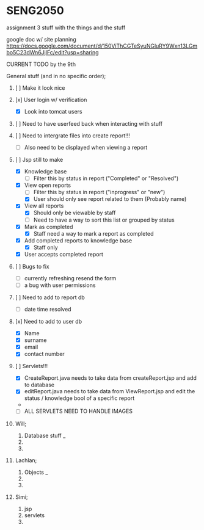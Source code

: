 # SENG2050
assignment 3 stuff with the things and the stuff


google doc w/ site planning
https://docs.google.com/document/d/150ViThCGTeSyuNGluRY9Wxn13LGmbo5C23dWn6JjlFc/edit?usp=sharing

CURRENT TODO by the 9th

General stuff (and in no specific order);

1. [ ] Make it look nice

2. [x] User login w/ verification
    - [x] Look into tomcat users

1. [ ] Need to have userfeed back when interacting with stuff 

3. [ ] Need to intergrate files into create report!!!
    - [ ] Also need to be displayed when viewing a report
    
3. [ ] Jsp still to make
    - [x] Knowledge base
        - [ ] Filter this by status in report ("Completed" or "Resolved")
    - [X] View open reports
        - [ ] Filter this by status in report ("inprogress" or "new")
        - [x] User should only see report related to them (Probably name)
    - [x] View all reports 
        - [x] Should only be viewable by staff 
        - [ ] Need to have a way to sort this list or grouped by status
    - [x] Mark as completed 
        - [x] Staff need a way to mark a report as completed 
    - [x] Add completed reports to knowledge base
        - [x] Staff only
    - [x] User accepts completed report 

4. [ ] Bugs to fix
    - [ ] currently refreshing resend the form
    - [ ] a bug with user permissions
    
5. [ ] Need to add to report db
    - [ ] date time resolved
    
6. [x] Need to add to user db
    - [x] Name
    - [x] surname
    - [x] email
    - [x] contact number

7. [ ] Servlets!!!
    - [x] CreateReport.java needs to take data from createReport.jsp and add to database
    - [x] editReport.java needs to take data from ViewReport.jsp and edit the status / knowledge bool of a specific report
    - 
    - [ ] ALL SERVLETS NEED TO HANDLE IMAGES
8. Will;

    1. Database stuff _
    2. 
    3.

9. Lachlan;

    1. Objects _
    2.
    3.

10. Simi;

    1. jsp
    2. servlets
    3. 
